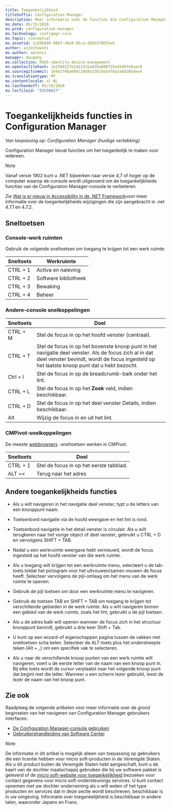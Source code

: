 ```yaml
---
title: Toegankelijkheid
titleSuffix: Configuration Manager
description: Meer informatie over de functies die Configuration Manager toegankelijk maken voor iedereen.
ms.date: 05/15/2020
ms.prod: configuration-manager
ms.technology: configmgr-core
ms.topic: conceptual
ms.assetid: 1cb96666-98bf-49a9-85ca-dbb53f0655e9
author: aczechowski
ms.author: aaroncz
manager: dougeby
ms.collection: M365-identity-device-management
ms.openlocfilehash: 1b25b0137e24212cbad2ba688735e45d9fe9aac0
ms.sourcegitcommit: 169e279ba686c28d9a23bc0a54f0a2a0d20bdee4
ms.translationtype: MT
ms.contentlocale: nl-NL
ms.lasthandoff: 05/19/2020
ms.locfileid: "83556027"
---
```

# <a name="accessibility-features-in-configuration-manager"></a>Toegankelijkheids functies in Configuration Manager

*Van toepassing op: Configuration Manager (huidige vertakking)*


Configuration Manager bevat functies om het toegankelijk te maken voor iedereen.

> [!Note]  
> Vanaf versie 1902 kunt u .NET bijwerken naar versie 4,7 of hoger op de computer waarop de-console wordt uitgevoerd om de toegankelijkheids functies van de Configuration Manager-console te verbeteren. <!-- SCCMDocs-pr issue #3228 -->  
> 
> Zie [Wat is er nieuw in Accessibility in de .NET Framework](https://docs.microsoft.com/dotnet/framework/whats-new/whats-new-in-accessibility)voor meer informatie over de toegankelijkheids wijzigingen die zijn aangebracht in .net 4.7.1 en 4.7.2.  



## <a name="keyboard-shortcuts"></a>Sneltoetsen

### <a name="console-workspaces"></a>Console-werk ruimten

Gebruik de volgende sneltoetsen om toegang te krijgen tot een werk ruimte:  

|Sneltoets| Werkruimte|
|--------|--------|  
|CTRL + 1| Activa en naleving|
|CTRL + 2|  Software bibliotheek|
|CTRL + 3|  Bewaking|
|CTRL + 4|  Beheer|


### <a name="other-console-shortcuts"></a>Andere-console snelkoppelingen

|Sneltoets|  Doel|
|--------|--------|  
|CTRL + M|Stel de focus in op het hoofd venster (centraal).|
|CTRL + T|Stel de focus in op het bovenste knoop punt in het navigatie deel venster. Als de focus zich al in dat deel venster bevindt, wordt de focus ingesteld op het laatste knoop punt dat u hebt bezocht.|
|Ctrl + I|Stel de focus in op de breadcrumb-balk onder het lint.|
|CTRL + L|Stel de focus in op het **Zoek** veld, indien beschikbaar.|
|CTRL + D|Stel de focus in op het deel venster Details, indien beschikbaar.|
|Alt     |Wijzig de focus in en uit het lint.|

### <a name="cmpivot-shortcuts"></a><a name="bkmk_cmpshortcuts"></a>CMPivot-snelkoppelingen

De meeste [webbrowsers](https://support.microsoft.com/help/17456/windows-internet-explorer-ease-of-access-options) -sneltoetsen werken in CMPivot.

|Sneltoets|Doel|
|--------|--------|  
|CTRL + 1|Stel de focus in op het eerste tabblad.|
|ALT +&lt;|Terug naar het adres|


## <a name="other-accessibility-features"></a>Andere toegankelijkheids functies

- Als u wilt navigeren in het navigatie deel venster, typt u de letters van een knooppunt naam.

- Toetsenbord navigatie via de hoofd weergave en het lint is rond.

- Toetsenbord navigatie in het detail venster is circulair. Als u wilt terugkeren naar het vorige object of deel venster, gebruikt u CTRL + D en vervolgens SHIFT + TAB.

- Nadat u een werkruimte weergave hebt vernieuwd, wordt de focus ingesteld op het hoofd venster van die werk ruimte.

- Als u toegang wilt krijgen tot een werkruimte menu, selecteert u de tab-toets totdat het pictogram voor het uitvouwen/samen vouwen de focus heeft. Selecteer vervolgens de pijl-omlaag om het menu van de werk ruimte te openen.  

- Gebruik de pijl toetsen om door een werkruimte menu te navigeren.  

- Gebruik de toetsen TAB en SHIFT + TAB om toegang te krijgen tot verschillende gebieden in de werk ruimte. Als u wilt navigeren binnen een gebied van de werk ruimte, zoals het lint, gebruikt u de pijl toetsen.  

- Als u de adres balk wilt openen wanneer de focus zich in het structuur knooppunt bevindt, gebruikt u drie keer Shift + Tab.  

- U kunt op een wizard-of eigenschappen pagina tussen de vakken met sneltoetsen scha kelen. Selecteer de ALT-toets plus het onderstreepte teken (Alt + _) om een specifiek vak te selecteren.     

- Als u naar de verschillende knoop punten van een werk ruimte wilt navigeren, voert u de eerste letter van de naam van een knoop punt in. Bij elke toets wordt de cursor verplaatst naar het volgende knoop punt dat begint met die letter. Wanneer u een scherm lezer gebruikt, leest de lezer de naam van het knoop punt.



## <a name="see-also"></a>Zie ook

Raadpleeg de volgende artikelen voor meer informatie over de grond beginselen van het navigeren van Configuration Manager gebruikers interfaces:
- [De Configuration Manager-console gebruiken](../servers/manage/admin-console.md)
- [Gebruikershandleiding van Software Center](software-center.md)

> [!NOTE]  
> De informatie in dit artikel is mogelijk alleen van toepassing op gebruikers die een licentie hebben voor micro soft-producten in de Verenigde Staten. Als u dit product buiten de Verenigde Staten hebt aangeschaft, kunt u de kaart van de dochter maatschappij gebruiken die bij uw software pakket is geleverd of de [micro soft-website voor toegankelijkheid](https://www.microsoft.com/accessibility/) bezoeken voor contact gegevens voor micro soft-ondersteunings services. U kunt contact opnemen met uw dochter onderneming als u wilt weten of het type producten en services dat in deze sectie wordt beschreven, beschikbaar is in uw omgeving. Informatie over toegankelijkheid is beschikbaar in andere talen, waaronder Japans en Frans.  

